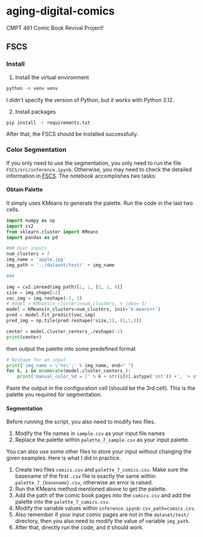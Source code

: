 # aging-digital-comics
CMPT 461 Comic Book Revival Project!

## FSCS

### Install

1. Install the virtual environment
```bash
python -m venv venv
```
I didn't specify the version of Python, but it works with Python 3.12.

2. Install packages
```bash
pip install -r requirements.txt
```

After that, the FSCS should be installed successfully.

### Color Segmentation

If you only need to use the segmentation, you only need to run the file `FSCS/src/inference.ipynb`. Otherwise, you may need to check the detailed information in [FSCS](https://github.com/pfnet-research/FSCS.git). The notebook accomplishes two tasks:

#### Obtain Palette
It simply uses KMeans to generate the palette. Run the code in the last two cells.

```python
import numpy as np
import cv2
from sklearn.cluster import KMeans
import pandas as pd

### User inputs
num_clusters = 7
img_name = 'apple.jpg'
img_path = '../dataset/test/' + img_name

###

img = cv2.imread(img_path)[:, :, [2, 1, 0]]
size = img.shape[:2]
vec_img = img.reshape(-1, 3)
# model = KMeans(n_clusters=num_clusters, n_jobs=-1)
model = KMeans(n_clusters=num_clusters, init='k-means++')
pred = model.fit_predict(vec_img)
pred_img = np.tile(pred.reshape(*size,1), (1,1,3))

center = model.cluster_centers_.reshape(-1)
print(center)
```

then output the palette into some predefined format

```python
# Reshape for an input
print('img_name = \'%s\';' % img_name, end=" ")
for k, i in enumerate(model.cluster_centers_):
    print('manual_color_%d = [' % k + str(i[0].astype('int')) +', '+ str(i[1].astype('int'))+  ', '+ str(i[2].astype('int')) + '];', end=" ")
```

Paste the output in the configuration cell (should be the 3rd cell). This is the palette you required for segmentation.

#### Segmentation

Before running the script, you also need to modify two files.

1. Modify the file names in `sample.csv` as your input file names
2. Replace the palette within `palette_7_sample.csv` as your input palette.

You can also use some other files to store your input without changing the given examples. Here is what I did in practice.

1. Create two files `comics.csv` and `palette_7_comics.csv`. Make sure the basename of the first `.csv` file is exactly the same within `palette_7_{basename}.csv`, otherwise an error is raised.
2. Run the KMeans method mentioned above to get the palette.
3. Add the path of the comic book pages into the `comics.csv` and add the palette into the `palette_7_comics.csv`.
4. Modify the variable values within `inference.ipynb`: `csv_path=comics.csv`.
5. Also remember if your input comic pages are not in the `dataset/test/` directory, then you also need to modify the value of variable `img_path`.
6. After that, directly run the code, and it should work.
